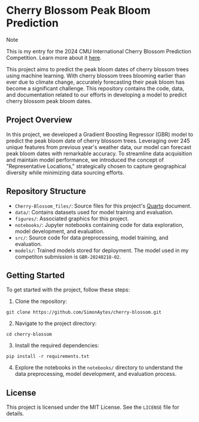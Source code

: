 # Cherry Blossom Peak Bloom Prediction

> [!NOTE]
> This is my entry for the 2024 CMU International Cherry Blossom Prediction Competition. Learn more about it [here](https://competition.statistics.gmu.edu/).

This project aims to predict the peak bloom dates of cherry blossom trees using machine learning. With cherry blossom trees blooming earlier than ever due to climate change, accurately forecasting their peak bloom has become a significant challenge. This repository contains the code, data, and documentation related to our efforts in developing a model to predict cherry blossom peak bloom dates.

## Project Overview

In this project, we developed a Gradient Boosting Regressor (GBR) model to predict the peak bloom date of cherry blossom trees. Leveraging over 245 unique features from previous year's weather data, our model can forecast peak bloom dates with remarkable accuracy. To streamline data acquisition and maintain model performance, we introduced the concept of "Representative Locations," strategically chosen to capture geographical diversity while minimizing data sourcing efforts.

## Repository Structure

- `Cherry-Blossom_files/`: Source files for this project's [Quarto](https://quarto.org/) document.
- `data/`: Contains datasets used for model training and evaluation.
- `figures/`: Associated graphics for this project.
- `notebooks/`: Jupyter notebooks containing code for data exploration, model development, and evaluation.
- `src/`: Source code for data preprocessing, model training, and evaluation.
- `models/`: Trained models stored for deployment. The model used in my competiton submission is `GBR-20240218-02`.

## Getting Started

To get started with the project, follow these steps:

1. Clone the repository:

```
git clone https://github.com/SimonAytes/cherry-blossom.git
```

2. Navigate to the project directory:

```
cd cherry-blossom
```

3. Install the required dependencies:

```
pip install -r requirements.txt
```

4. Explore the notebooks in the `notebooks/` directory to understand the data preprocessing, model development, and evaluation process.

## License

This project is licensed under the MIT License. See the `LICENSE` file for details.
